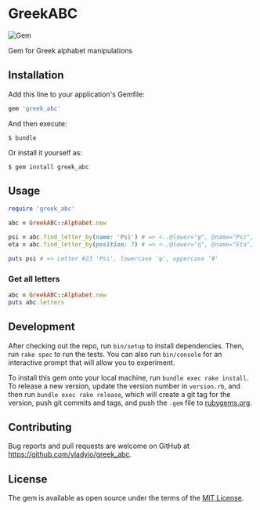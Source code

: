 # GreekABC

![Gem](https://img.shields.io/gem/v/greek_abc.svg?color=rgb%28100%2C%20180%2C%200%29&label=gem%20version)

Gem for Greek alphabet manipulations

## Installation

Add this line to your application's Gemfile:

```ruby
gem 'greek_abc'
```

And then execute:

    $ bundle

Or install it yourself as:

    $ gem install greek_abc

## Usage

```ruby
require 'greek_abc'

abc = GreekABC::Alphabet.new

psi = abc.find_letter_by(name: 'Psi') # => <..@lower="ψ", @name="Psi", @position=23, @upper="Ψ">
eta = abc.find_letter_by(position: 7) # => <..@lower="η", @name="Eta", @position=7, @upper="Η">

puts psi # => Letter #23 'Psi', lowercase 'ψ', uppercase 'Ψ'
```

### Get all letters

```ruby
abc = GreekABC::Alphabet.new
puts abc.letters
```

## Development

After checking out the repo, run `bin/setup` to install dependencies. Then, run `rake spec` to run the tests. You can also run `bin/console` for an interactive prompt that will allow you to experiment.

To install this gem onto your local machine, run `bundle exec rake install`. To release a new version, update the version number in `version.rb`, and then run `bundle exec rake release`, which will create a git tag for the version, push git commits and tags, and push the `.gem` file to [rubygems.org](https://rubygems.org).

## Contributing

Bug reports and pull requests are welcome on GitHub at https://github.com/vladyio/greek_abc.

## License

The gem is available as open source under the terms of the [MIT License](https://opensource.org/licenses/MIT).
